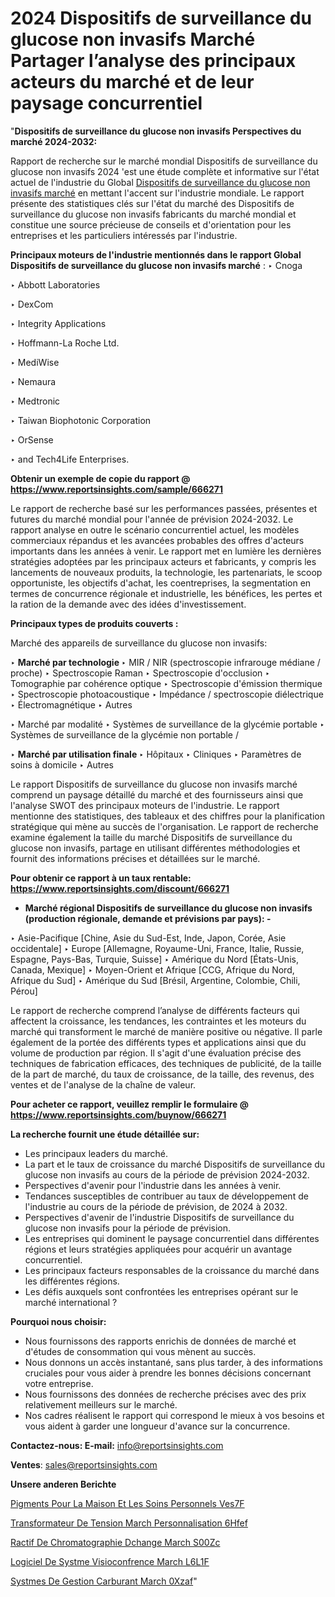 # 2024 Dispositifs de surveillance du glucose non invasifs Marché Partager l’analyse des principaux acteurs du marché et de leur paysage concurrentiel

"<strong>Dispositifs de surveillance du glucose non invasifs Perspectives du marché 2024-2032:</strong>

Rapport de recherche sur le marché mondial Dispositifs de surveillance du glucose non invasifs 2024 'est une étude complète et informative sur l'état actuel de l'industrie du Global <a href=https://www.reportsinsights.com/sample/666271>Dispositifs de surveillance du glucose non invasifs marché</a> en mettant l'accent sur l'industrie mondiale. Le rapport présente des statistiques clés sur l'état du marché des Dispositifs de surveillance du glucose non invasifs fabricants du marché mondial et constitue une source précieuse de conseils et d'orientation pour les entreprises et les particuliers intéressés par l'industrie.

<strong>Principaux moteurs de l'industrie mentionnés dans le rapport Global Dispositifs de surveillance du glucose non invasifs marché</strong> :
‣ Cnoga

‣ Abbott Laboratories

‣ DexCom

‣ Integrity Applications

‣ Hoffmann-La Roche Ltd.

‣ MediWise

‣ Nemaura

‣ Medtronic

‣ Taiwan Biophotonic Corporation

‣ OrSense

‣ and Tech4Life Enterprises.

<strong>Obtenir un exemple de copie du rapport @ <a href=https://www.reportsinsights.com/sample/666271>https://www.reportsinsights.com/sample/666271</a></strong>

Le rapport de recherche basé sur les performances passées, présentes et futures du marché mondial pour l'année de prévision 2024-2032. Le rapport analyse en outre le scénario concurrentiel actuel, les modèles commerciaux répandus et les avancées probables des offres d'acteurs importants dans les années à venir. Le rapport met en lumière les dernières stratégies adoptées par les principaux acteurs et fabricants, y compris les lancements de nouveaux produits, la technologie, les partenariats, le scoop opportuniste, les objectifs d'achat, les coentreprises, la segmentation en termes de concurrence régionale et industrielle, les bénéfices, les pertes et la ration de la demande avec des idées d'investissement.

<strong>Principaux types de produits couverts :</strong>

Marché des appareils de surveillance du glucose non invasifs:

‣  <strong> Marché par technologie </strong>
‣ MIR / NIR (spectroscopie infrarouge médiane / proche)
‣ Spectroscopie Raman
‣ Spectroscopie d'occlusion
‣ Tomographie par cohérence optique
‣ Spectroscopie d'émission thermique
‣ Spectroscopie photoacoustique
‣ Impédance / spectroscopie diélectrique
‣ Électromagnétique
‣ Autres

‣  Marché par modalité
‣ Systèmes de surveillance de la glycémie portable
‣ Systèmes de surveillance de la glycémie non portable /

‣  <strong> <strong> Marché par utilisation finale </strong> </strong>
‣ Hôpitaux
‣ Cliniques
‣ Paramètres de soins à domicile
‣ Autres

Le rapport Dispositifs de surveillance du glucose non invasifs marché comprend un paysage détaillé du marché et des fournisseurs ainsi que l'analyse SWOT des principaux moteurs de l'industrie. Le rapport mentionne des statistiques, des tableaux et des chiffres pour la planification stratégique qui mène au succès de l'organisation. Le rapport de recherche examine également la taille du marché Dispositifs de surveillance du glucose non invasifs, partage en utilisant différentes méthodologies et fournit des informations précises et détaillées sur le marché.

<strong>Pour obtenir ce rapport à un taux rentable: <a href=https://www.reportsinsights.com/discount/666271>https://www.reportsinsights.com/discount/666271</a></strong>
<ul>
  <li><strong>Marché régional Dispositifs de surveillance du glucose non invasifs (production régionale, demande et prévisions par pays): -</strong></li>
</ul>
‣ Asie-Pacifique [Chine, Asie du Sud-Est, Inde, Japon, Corée, Asie occidentale]
‣ Europe [Allemagne, Royaume-Uni, France, Italie, Russie, Espagne, Pays-Bas, Turquie, Suisse]
‣ Amérique du Nord [États-Unis, Canada, Mexique]
‣ Moyen-Orient et Afrique [CCG, Afrique du Nord, Afrique du Sud]
‣ Amérique du Sud [Brésil, Argentine, Colombie, Chili, Pérou]

Le rapport de recherche comprend l’analyse de différents facteurs qui affectent la croissance, les tendances, les contraintes et les moteurs du marché qui transforment le marché de manière positive ou négative. Il parle également de la portée des différents types et applications ainsi que du volume de production par région. Il s'agit d'une évaluation précise des techniques de fabrication efficaces, des techniques de publicité, de la taille de la part de marché, du taux de croissance, de la taille, des revenus, des ventes et de l'analyse de la chaîne de valeur.

<strong>Pour acheter ce rapport, veuillez remplir le formulaire @   <a href=https://www.reportsinsights.com/buynow/666271>https://www.reportsinsights.com/buynow/666271</a></strong>

<strong>La recherche fournit une étude détaillée sur:</strong>
<ul>
  <li>Les principaux leaders du marché.</li>
  <li>La part et le taux de croissance du marché Dispositifs de surveillance du glucose non invasifs au cours de la période de prévision 2024-2032.</li>
  <li>Perspectives d'avenir pour l'industrie dans les années à venir.</li>
  <li>Tendances susceptibles de contribuer au taux de développement de l'industrie au cours de la période de prévision, de 2024 à 2032.</li>
  <li>Perspectives d'avenir de l'industrie Dispositifs de surveillance du glucose non invasifs pour la période de prévision.</li>
  <li>Les entreprises qui dominent le paysage concurrentiel dans différentes régions et leurs stratégies appliquées pour acquérir un avantage concurrentiel.</li>
  <li>Les principaux facteurs responsables de la croissance du marché dans les différentes régions.</li>
  <li>Les défis auxquels sont confrontées les entreprises opérant sur le marché international ?</li>
</ul>
<strong>Pourquoi nous choisir:</strong>
<ul>
  <li>Nous fournissons des rapports enrichis de données de marché et d'études de consommation qui vous mènent au succès.</li>
  <li>Nous donnons un accès instantané, sans plus tarder, à des informations cruciales pour vous aider à prendre les bonnes décisions concernant votre entreprise.</li>
  <li>Nous fournissons des données de recherche précises avec des prix relativement meilleurs sur le marché.</li>
  <li>Nos cadres réalisent le rapport qui correspond le mieux à vos besoins et vous aident à garder une longueur d'avance sur la concurrence.</li>
</ul>
<strong>Contactez-nous:
</strong><strong>E-mail:</strong> <a href=mailto:info@reportsinsights.com>info@reportsinsights.com</a>

<strong>Ventes</strong>: <a href=mailto:sales@reportsinsights.com>sales@reportsinsights.com</a>

<strong>Unsere anderen Berichte</strong>

<a href=https://www.linkedin.com/pulse/pigments-pour-la-maison-et-les-soins-personnels-ves7f/>Pigments Pour La Maison Et Les Soins Personnels Ves7F</a>

<a href=https://www.linkedin.com/pulse/transformateur-de-tension-march%C3%A9-personnalisation-6hfef/>Transformateur De Tension March Personnalisation 6Hfef</a>

<a href=https://www.linkedin.com/pulse/r%C3%A9actif-de-chromatographie-d%C3%A9change-march%C3%A9-s00zc/>Ractif De Chromatographie Dchange March S00Zc</a>

<a href=https://www.linkedin.com/pulse/logiciel-de-syst%C3%A8me-visioconf%C3%A9rence-march%C3%A9-l6l1f/>Logiciel De Systme Visioconfrence March L6L1F</a>

<a href=https://www.linkedin.com/pulse/syst%C3%A8mes-de-gestion-carburant-march%C3%A9--0xzaf/>Systmes De Gestion Carburant March  0Xzaf</a>"
